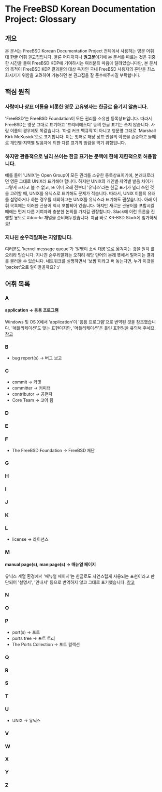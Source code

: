 # The FreeBSD Korean Documentation Project: Glossary

## 개요
본 문서는 FreeBSD Korean Documentation Project 전체에서 사용하는 영문 어휘 대
한글 어휘 권고집입니다. 물론 어디까지나 **권고문**이기에 본 문서를 따르는 것은
귀중한 시간을 들여 FreeBSD KDP에 기여하시는 여러분의 마음에 달려있습니다만, 본
문서의 목적이 FreeBSD KDP 결과물의 대상 독자인 국내 FreeBSD 사용자의 혼란을
최소화시키기 위함을 고려하여 가능하면 본 권고집을 잘 준수해주시길 부탁합니다.


## 핵심 원칙

### 사람이나 상표 이름을 비롯한 영문 고유명사는 한글로 옮기지 않습니다.
'FreeBSD'는 FreeBSD Foundation이 모든 권리를 소유한 등록상표입니다. 따라서
FreeBSD는 영문 그대로 표기하고 '프리비에스디' 등의 한글 표기는 쓰지 않습니다.
사람 이름의 경우에도 똑같습니다. '마셜 커크 맥큐직'이 아니고 영문명 그대로
'Marshall Kirk McKusick'으로 표기합니다. 이는 첫째로 해당 상표·인물의 이름을
존중하고 둘째로 개인별·지역별 발음차에 의한 다른 표기의 범람을 막기 위함입니다.

### 하지만 관용적으로 널리 쓰이는 한글 표기는 문맥에 한해 제한적으로 허용합니다.
예를 들어 'UNIX'는 Open Group이 모든 권리를 소유한 등록상표이기에, 본래대로라면
영문 그대로 UNIX라 표기해야 합니다. 하지만 UNIX의 개인별·지역별 발음 차이가
그렇게 크다고 볼 수 없고, 또 이미 오래 전부터 '유닉스'라는 한글 표기가 널리 쓰인
것을 고려할 때, UNIX를 유닉스로 표기해도 문제가 적습니다. 따라서, UNIX 이름의
유래를 설명하거나 하는 경우를 제외하고는 UNIX를 유닉스라 표기해도 괜찮습니다.
아래 어휘 목록에는 이러한 관용어 역시 포함되어 있습니다. 하지만 새로운 관용어를
포함시킬 때에는 먼저 다른 기여자와 충분한 논의를 가지길 권장합니다. Slack에 이런
토론을 진행할 용도로 #doc-kr 채널을 준비해두었습니다. 지금 바로 KR-BSD Slack에
참가하세요!

### 지나친 순우리말화는 지양합니다.
여러분도 'kernel message queue'가 '알맹이 소식 대롱'으로 옮겨지는 것을 원치
않으리라 믿습니다. 지나친 순우리말화는 오히려 해당 단어의 본래 뜻에서 멀어지는
결과를 불러올 수 있습니다. 네트워크를 설명하면서 '보쌈'이라고 써 놓는다면, 누가
이것을 'packet'으로 알아들을까요? :/


## 어휘 목록

### A

#### application -> 응용 프로그램
Windows 및 OS X에서 'application'이 '응용 프로그램'으로 번역된 것을
참조했습니다.  '애플리케이션'도 맞는 표현이지만, '어플리케이션'은 틀린
표현임을 유의해 주세요.
[참고](https://twitter.com/urimal365/status/379787018982543360)

### B
* bug report(s) -> 버그 보고

### C
* commit -> 커밋
* committer -> 커미터
* contributor -> 공헌자
* Core Team -> 코어 팀

### D
### E
### F
* The FreeBSD Foundation -> FreeBSD 재단

### G
### H
### I
### J
### K
### L
* license -> 라이선스

### M

#### manual page(s), man page(s) -> 매뉴얼 페이지
유닉스 계열 환경에서 '매뉴얼 페이지'는 한글로도 자연스럽게 사용되는
표현이라고 판단되어 '설명서', '안내서' 등으로 번역하지 않고 그대로
표기했습니다.  [참고](https://ko.wikipedia.org/wiki/Man_page)

### N
### O
### P
* port(s) -> 포트
* ports tree -> 포트 트리
* The Ports Collection -> 포트 컬렉션

### Q
### R
### S
### T
### U
* UNIX -> 유닉스

### V
### W
### X
### Y
### Z
